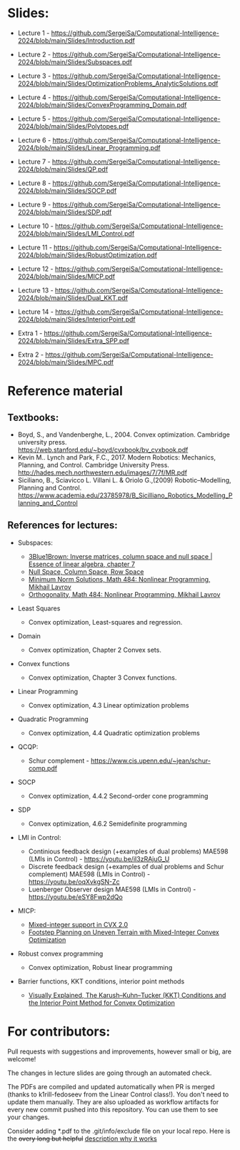 # Slides:
* Lecture 1 - https://github.com/SergeiSa/Computational-Intelligence-2024/blob/main/Slides/Introduction.pdf
* Lecture 2 - https://github.com/SergeiSa/Computational-Intelligence-2024/blob/main/Slides/Subspaces.pdf
* Lecture 3 - https://github.com/SergeiSa/Computational-Intelligence-2024/blob/main/Slides/OptimizationProblems_AnalyticSolutions.pdf
* Lecture 4 - https://github.com/SergeiSa/Computational-Intelligence-2024/blob/main/Slides/ConvexProgramming_Domain.pdf
* Lecture 5 - https://github.com/SergeiSa/Computational-Intelligence-2024/blob/main/Slides/Polytopes.pdf
* Lecture 6 - https://github.com/SergeiSa/Computational-Intelligence-2024/blob/main/Slides/Linear_Programming.pdf
* Lecture 7 - https://github.com/SergeiSa/Computational-Intelligence-2024/blob/main/Slides/QP.pdf
* Lecture 8 - https://github.com/SergeiSa/Computational-Intelligence-2024/blob/main/Slides/SOCP.pdf
* Lecture 9 - https://github.com/SergeiSa/Computational-Intelligence-2024/blob/main/Slides/SDP.pdf
* Lecture 10 - https://github.com/SergeiSa/Computational-Intelligence-2024/blob/main/Slides/LMI_Control.pdf
* Lecture 11 - https://github.com/SergeiSa/Computational-Intelligence-2024/blob/main/Slides/RobustOptimization.pdf
* Lecture 12 - https://github.com/SergeiSa/Computational-Intelligence-2024/blob/main/Slides/MICP.pdf
* Lecture 13 - https://github.com/SergeiSa/Computational-Intelligence-2024/blob/main/Slides/Dual_KKT.pdf
* Lecture 14 - https://github.com/SergeiSa/Computational-Intelligence-2024/blob/main/Slides/InteriorPoint.pdf

* Extra 1 - https://github.com/SergeiSa/Computational-Intelligence-2024/blob/main/Slides/Extra_SPP.pdf
* Extra 2 - https://github.com/SergeiSa/Computational-Intelligence-2024/blob/main/Slides/MPC.pdf


# Reference material

## Textbooks:
* Boyd, S., and Vandenberghe, L., 2004. Convex optimization. Cambridge university press. https://web.stanford.edu/~boyd/cvxbook/bv_cvxbook.pdf
* Kevin M.. Lynch and Park, F.C., 2017. Modern Robotics: Mechanics, Planning, and Control. Cambridge University Press. http://hades.mech.northwestern.edu/images/7/7f/MR.pdf
* Siciliano, B., Sciavicco L. Villani L. & Oriolo G.,(2009) Robotic–Modelling, Planning and Control. https://www.academia.edu/23785978/B_Sicilliano_Robotics_Modelling_Planning_and_Control

## References for lectures:

* Subspaces: 
    - [3Blue1Brown: Inverse matrices, column space and null space | Essence of linear algebra, chapter 7](https://www.youtube.com/watch?v=uQhTuRlWMxw)
    - [Null Space, Column Space, Row Space](http://ksuweb.kennesaw.edu/~plaval/math3260/rowcolspaces.pdf)
    - [Minimum Norm Solutions, Math 484: Nonlinear Programming, Mikhail Lavrov](https://faculty.math.illinois.edu/~mlavrov/docs/484-spring-2019/ch4lec4.pdf)
    - [Orthogonality, Math 484: Nonlinear Programming, Mikhail Lavrov](https://faculty.math.illinois.edu/~mlavrov/docs/484-spring-2019/ch4lec3.pdf)

* Least Squares
    - Convex optimization, Least-squares and regression.

* Domain
    - Convex optimization, Chapter 2 Convex sets.

* Convex functions
    - Convex optimization, Chapter 3 Convex functions.
    
* Linear Programming
    - Convex optimization, 4.3 Linear optimization problems

* Quadratic Programming
    - Convex optimization, 4.4 Quadratic optimization problems

* QCQP:
    - Schur complement - https://www.cis.upenn.edu/~jean/schur-comp.pdf

* SOCP
    - Convex optimization, 4.4.2 Second-order cone programming

* SDP
    - Convex optimization, 4.6.2 Semidefinite programming
    
* LMI in Control:
    - Continious feedback design (+examples of dual problems) MAE598 (LMIs in Control) - https://youtu.be/iI3zRAjuG_U
    - Discrete feedback design (+examples of dual problems and Schur complement) MAE598 (LMIs in Control) - https://youtu.be/oqXvkgSN-Zc
    - Luenberger Observer design MAE598 (LMIs in Control) - https://youtu.be/eSY8Fwp2dQo

* MICP:
    - [Mixed-integer support in CVX 2.0](http://cvxr.com/news/2012/08/midcp/)
    - [Footstep Planning on Uneven Terrain with Mixed-Integer Convex
Optimization](https://groups.csail.mit.edu/robotics-center/public_papers/Deits14a.pdf)

* Robust convex programming
    - Convex optimization, Robust linear programming
    
* Barrier functions, KKT conditions, interior point methods
    - [Visually Explained, The Karush–Kuhn–Tucker (KKT) Conditions and the Interior Point Method for Convex Optimization](https://youtu.be/uh1Dk68cfWs)



# For contributors:

Pull requests with suggestions and improvements, however small or big, are welcome!

The changes in lecture slides are going through an automated check.

The PDFs are compiled and updated automatically when PR is merged (thanks to k1rill-fedoseev from the Linear Control class!). You don't need to update them manually. They are also uploaded as workflow artifacts for every new commit pushed into this repository. You can use them to see your changes.
 
Consider adding \*.pdf to the .git/info/exclude file on your local repo. Here is the ~~overy long but helpful~~ [description why it works](https://medium.com/@dave_lunny/exclude-files-from-git-without-committing-changes-to-gitignore-986fa712e78d)

